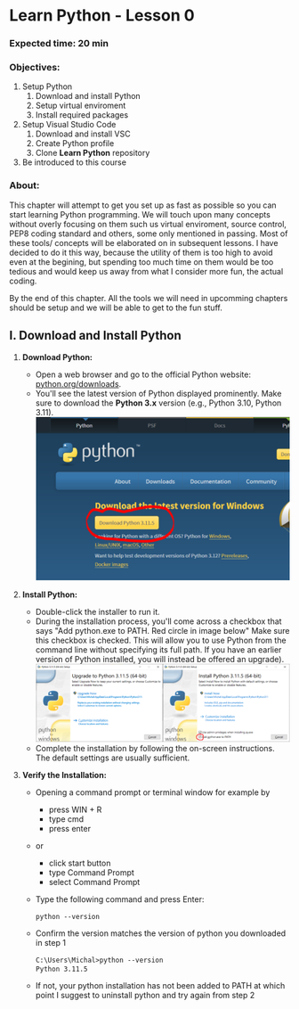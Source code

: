 # Learn Python - Lesson 0
### Expected time: 20 min 
### Objectives:
1. Setup Python
    1. Download and install Python
    2. Setup virtual enviroment
    3. Install required packages
2. Setup Visual Studio Code
    1. Download and install VSC
    2. Create Python profile
    3. Clone **Learn Python** repository
3. Be introduced to this course
### About:
This chapter will attempt to get you set up as fast as possible so you can start learning Python programming. We will touch upon many concepts without overly focusing on them such us virtual enviroment, source control, PEP8 coding standard and others, some only mentioned in passing. Most of these tools/ concepts will be elaborated on in subsequent lessons. I have decided to do it this way, because the utility of them is too high to avoid even at the begining, but spending too much time on them would be too tedious and would keep us away from what I consider more fun, the actual coding.

By the end of this chapter. All the tools we will need in upcomming chapters should be setup and we will be able to get to the fun stuff.

## I. Download and Install Python

1. **Download Python:**
   - Open a web browser and go to the official Python website: [python.org/downloads](https://www.python.org/downloads/).
   - You'll see the latest version of Python displayed prominently. Make sure to download the **Python 3.x** version (e.g., Python 3.10, Python 3.11).
   ![Downloading latest verison of Python](https://github.com/Dvorkam/LearnPython/blob/lesson0/lesson0/assets/python_download.PNG)   

2. **Install Python:**
   - Double-click the installer to run it.
   - During the installation process, you'll come across a checkbox that says "Add python.exe to PATH. Red circle in image below" Make sure this checkbox is checked. This will allow you to use Python from the command line without specifying its full path. If you have an earlier version of Python installed, you will instead be offered an upgrade).
   ![Installing latest verison of Python](https://github.com/Dvorkam/LearnPython/blob/lesson0/lesson0/assets/install_python.PNG) 
   - Complete the installation by following the on-screen instructions. The default settings are usually sufficient.

3. **Verify the Installation:**
   - Opening a command prompt or terminal window for example by
       - press WIN + R
       - type cmd
       - press enter
   - or
       - click start button
       - type Command Prompt
       - select Command Prompt

   - Type the following command and press Enter:
     ```
     python --version
     ```
   - Confirm the version matches the version of python you downloaded in step 1
     ```
     C:\Users\Michal>python --version
     Python 3.11.5
     ```
   - If not, your python installation has not been added to PATH at which point I suggest to uninstall python and try again from step 2

